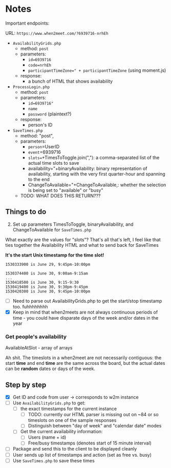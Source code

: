 # Notes

Important endpoints:

URL: `https://www.when2meet.com/?6939716-nrhEh`

- `AvailabilityGrids.php`
    - method: `post`
    - parameters:
        - `id=6939716`
        - `code=nrhEh`
        - `participantTimeZone=" + participantTimeZone` (using moment.js)
    - response:
        - a bunch of HTML that shows availability
- `ProcessLogin.php`
    - method: `post`
    - parameters:
        - `id=6939716"`
        - `name`
        - `password` (plaintext?)
    - response:
        - person's ID
- `SaveTimes.php`
    - method: "post",
    - parameters:
        - `person`=UserID
        - `event`=6939716
        - `slots=`+TimesToToggle.join(","): a comma-separated list of the actual time slots to save
        - availability="+binaryAvailability: binary representation of availability, starting with the very first quarter-hour and spanning to the end
        - ChangeToAvailable="+ChangeToAvailable,: whether the selection is being set to "available" or "busy"
    - TODO: WHAT DOES THIS RETURN???

## Things to do

2. Set up parameters TimesToToggle, binaryAvailability, and ChangeToAvailable for `SaveTimes.php`

What exactly are the values for "slots"? That's all that's left, I feel like that ties together the Availability HTML and what to send back for SaveTimes

**It's the start Unix timestamp for the time slot!**

```
1530333900 is June 29, 9:45pm-10:00pm

1530374400 is June 30, 9:00am-9:15am
...
1530418500 is June 30, 9:15-9:30
1530419400 is June 30, 9:30pm-9:45pm
1530420300 is June 30, 9:45pm-10:00pm
```

- [ ] Need to parse out AvailabilityGrids.php to get the start/stop timestamp too. fuhhhhhhhh
- [x] Keep in mind that when2meets are not always continuous periods of time - you could have disparate days of the week and/or dates in the year

### Get people's availability

AvailableAtSlot - array of arrays

Ah shit. The timeslots in a when2meet are not necessarily contiguous: the start **time** and end **time** are the same across the board, but the actual dates can be **random** dates or days of the week.

## Step by step

- [x] Get ID and code from user &#x2192; corresponds to w2m instance
- [ ] Use `AvailabilityGrids.php` to get:
    - [ ] the exact timestamps for the current instance
        - [ ] TODO: currently our HTML parser is missing out on ~84 or so timeslots on one of the sample responses
        - [ ] Distinguish between "day of week" and "calendar date" modes
    - [ ] Get the current availability information:
        - [ ] Users (name + id)
        - [ ] Free/busy timestamps (denotes start of 15 minute interval)
- [ ] Package and send this to the client to be displayed cleanly
- [ ] User sends up list of timestamps and action (set as free vs. busy)
- [ ] Use `SaveTimes.php` to save these times
